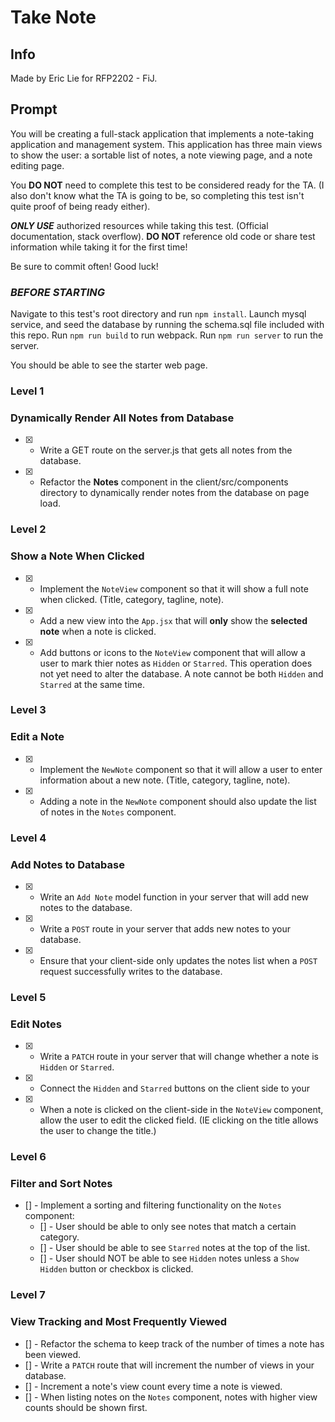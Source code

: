 # Take Note

## Info

Made by Eric Lie for RFP2202 - FiJ.

## Prompt

You will be creating a full-stack application that implements a note-taking application and management system. This application has three main views to show the user: a sortable list of notes, a note viewing page, and a note editing page.

You **DO NOT** need to complete this test to be considered ready for the TA. (I also don't know what the TA is going to be, so completing this test isn't quite proof of being ready either).

***ONLY USE*** authorized resources while taking this test. (Official documentation, stack overflow). **DO NOT** reference old code or share test information while taking it for the first time!

Be sure to commit often! Good luck!

### ***BEFORE STARTING***

Navigate to this test's root directory and run `npm install`.
Launch mysql service, and seed the database by running the schema.sql file included with this repo.
Run `npm run build` to run webpack.
Run `npm run server` to run the server.

You should be able to see the starter web page.

### Level 1
### Dynamically Render All Notes from Database

- [X] - Write a GET route on the server.js that gets all notes from the database.
- [X] - Refactor the **Notes** component in the client/src/components directory to dynamically render notes from the database on page load.

### Level 2
### Show a Note When Clicked

- [X] - Implement the `NoteView` component so that it will show a full note when clicked. (Title, category, tagline, note).
- [X] - Add a new view into the `App.jsx` that will **only** show the **selected note** when a note is clicked.
- [X] - Add buttons or icons to the `NoteView` component that will allow a user to mark thier notes as `Hidden` or `Starred`. This operation does not yet need to alter the database. A note cannot be both `Hidden` and `Starred` at the same time.

### Level 3
### Edit a Note

- [X] - Implement the `NewNote` component so that it will allow a user to enter information about a new note. (Title, category, tagline, note).
- [X] - Adding a note in the `NewNote` component should also update the list of notes in the `Notes` component.

### Level 4
### Add Notes to Database

- [X] - Write an `Add Note` model function in your server that will add new notes to the database.
- [X] - Write a `POST` route in your server that adds new notes to your database.
- [X] - Ensure that your client-side only updates the notes list when a `POST` request successfully writes to the database.

### Level 5
### Edit Notes

- [X] - Write a `PATCH` route in your server that will change whether a note is `Hidden` or `Starred`.
- [X] - Connect the `Hidden` and `Starred` buttons on the client side to your
- [X] - When a note is clicked on the client-side in the `NoteView` component, allow the user to edit the clicked field. (IE clicking on the title allows the user to change the title.)

### Level 6
### Filter and Sort Notes

- [] - Implement a sorting and filtering functionality on the `Notes` component:
  - [] - User should be able to only see notes that match a certain category.
  - [] - User should be able to see `Starred` notes at the top of the list.
  - [] - User should NOT be able to see `Hidden` notes unless a `Show Hidden` button or checkbox is clicked.

### Level 7
### View Tracking and Most Frequently Viewed

- [] - Refactor the schema to keep track of the number of times a note has been viewed.
- [] - Write a `PATCH` route that will increment the number of views in your database.
- [] - Increment a note's view count every time a note is viewed.
- [] - When listing notes on the `Notes` component, notes with higher view counts should be shown first.